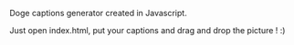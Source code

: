Doge captions generator created in Javascript.

Just open index.html,
put your captions and drag and drop the picture ! :)
